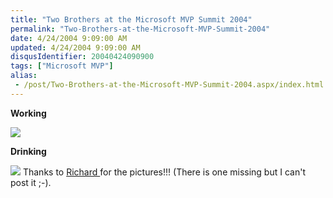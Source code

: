 ```yaml
---
title: "Two Brothers at the Microsoft MVP Summit 2004"
permalink: "Two-Brothers-at-the-Microsoft-MVP-Summit-2004"
date: 4/24/2004 9:09:00 AM
updated: 4/24/2004 9:09:00 AM
disqusIdentifier: 20040424090900
tags: ["Microsoft MVP"]
alias:
 - /post/Two-Brothers-at-the-Microsoft-MVP-Summit-2004.aspx/index.html
---
```

<strong>Working</strong> 


![](http://perso.wanadoo.fr/laurent.kempe/images/MVPSummit1.jpg)
<!-- more -->
<strong>Drinking</strong> 


![](http://perso.wanadoo.fr/laurent.kempe/images/MVPSummit2.jpg)
Thanks to [Richard ](http://blogs.developpeur.org/richardc/)for the pictures!!! (There is one missing but I can't post it ;-).
